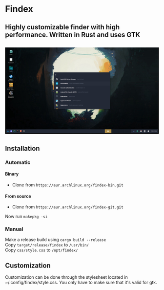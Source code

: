 # Findex
Highly customizable finder with high performance. Written in Rust and uses GTK
------
![Screenshot](Screenshot_20211106_111608.png)
------

## Installation
### Automatic
#### Binary
- Clone from `https://aur.archlinux.org/findex-bin.git`
#### From source
- Clone from `https://aur.archlinux.org/findex-git.git`  
  
Now run `makepkg -si`

### Manual
Make a release build using `cargo build --release`  
Copy `target/release/findex` to `/usr/bin/`  
Copy `css/style.css` to `/opt/findex/`  


## Customization
Customization can be done through the stylesheet located in ~/.config/findex/style.css.
You only have to make sure that it's valid for gtk.
